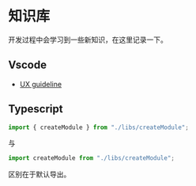 # 知识库

开发过程中会学习到一些新知识，在这里记录一下。

## Vscode

- [UX guideline](https://code.visualstudio.com/api/ux-guidelines/overview)

## Typescript

```ts
import { createModule } from "./libs/createModule";
```

与

```ts
import createModule from "./libs/createModule";
```

区别在于默认导出。
